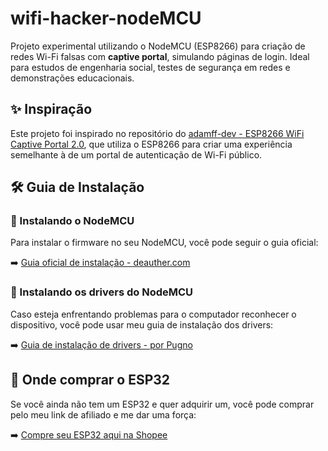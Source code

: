 # wifi-hacker-nodeMCU

Projeto experimental utilizando o NodeMCU (ESP8266) para criação de redes Wi-Fi falsas com **captive portal**, simulando páginas de login. Ideal para estudos de engenharia social, testes de segurança em redes e demonstrações educacionais.

## ✨ Inspiração

Este projeto foi inspirado no repositório do [adamff-dev - ESP8266 WiFi Captive Portal 2.0](https://github.com/adamff-dev/ESP8266_WiFi_Captive_Portal_2.0), que utiliza o ESP8266 para criar uma experiência semelhante à de um portal de autenticação de Wi-Fi público.

## 🛠 Guia de Instalação

### 🔌 Instalando o NodeMCU

Para instalar o firmware no seu NodeMCU, você pode seguir o guia oficial:

➡️ [Guia oficial de instalação - deauther.com](https://deauther.com/docs/diy/installation-bin/)

### 💽 Instalando os drivers do NodeMCU

Caso esteja enfrentando problemas para o computador reconhecer o dispositivo, você pode usar meu guia de instalação dos drivers:

➡️ [Guia de instalação de drivers - por Pugno](https://github.com/Pugn0/guia-instalacao-nodeMCU-Driver)

## 🛒 Onde comprar o ESP32

Se você ainda não tem um ESP32 e quer adquirir um, você pode comprar pelo meu link de afiliado e me dar uma força:

➡️ [Compre seu ESP32 aqui na Shopee](https://s.shopee.com.br/4L5v0LA3EJ?share_channel_code=1)
